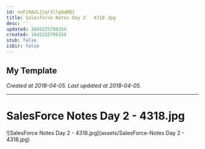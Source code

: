 ```yaml
---
id: noFzOA2LJjqr3llg8qNQ1
title: Salesforce Notes Day 2   4318 Jpg
desc: ''
updated: 1645225706354
created: 1645225706354
stub: false
isDir: false
---
```

My Template
---

_Created at 2018-04-05._
_Last updated at 2018-04-05._




---

# SalesForce Notes Day 2 - 4318.jpg


![SalesForce Notes Day 2 - 4318.jpg](assets/SalesForce-Notes Day 2 - 4318.jpg)

